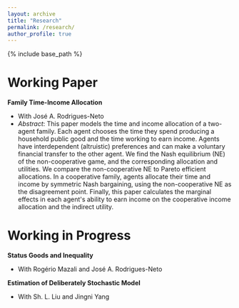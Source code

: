 ```yaml
---
layout: archive
title: "Research"
permalink: /research/
author_profile: true
---
```


{% include base_path %}

# Working Paper
**Family Time-Income Allocation**
- With José A. Rodrigues-Neto
- *Abstract*: This paper models the time and income allocation of a two-agent family. Each agent chooses the time they spend producing a household public good and the time working to earn income. Agents have interdependent (altruistic) preferences and can make a voluntary financial transfer to the other agent. We find the Nash equilibrium (NE) of the non-cooperative game, and the corresponding allocation and utilities. We compare the non-cooperative NE to Pareto efficient allocations. In a cooperative family, agents allocate their time and income by symmetric Nash bargaining, using the non-cooperative NE as the disagreement point. Finally, this paper calculates the marginal effects in each agent's ability to earn income on the cooperative income allocation and the indirect utility.

# Working in Progress
**Status Goods and Inequality**
- With Rogério Mazali and José A. Rodrigues-Neto

**Estimation of Deliberately Stochastic Model**
- With Sh. L. Liu and Jingni Yang